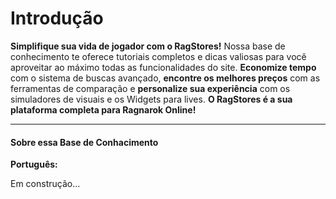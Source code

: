 # Introdução

**Simplifique sua vida de jogador com o RagStores!** Nossa base de conhecimento te oferece tutoriais completos e dicas valiosas para você aproveitar ao máximo todas as funcionalidades do site. **Economize tempo** com o sistema de buscas avançado, **encontre os melhores preços** com as ferramentas de comparação e **personalize sua experiência** com os simuladores de visuais e os Widgets para lives. **O RagStores é a sua plataforma completa para Ragnarok Online!**

***

#### Sobre essa Base de Conhacimento

**Português:**

Em construção...
